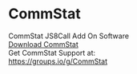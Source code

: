 # CommStat
CommStat JS8Call Add On Software<br>
<a href="https://github.com/W5DMH/CommStat/raw/255efb402f7fe6c0b99f1c0a3ee023e139c4068d/SetupCommStat.msi"> Download CommStat</a> <br> 
Get CommStat Support at: <br>
https://groups.io/g/CommStat
